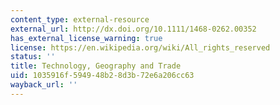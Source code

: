 ```yaml
---
content_type: external-resource
external_url: http://dx.doi.org/10.1111/1468-0262.00352
has_external_license_warning: true
license: https://en.wikipedia.org/wiki/All_rights_reserved
status: ''
title: Technology, Geography and Trade
uid: 1035916f-5949-48b2-8d3b-72e6a206cc63
wayback_url: ''
---
```

